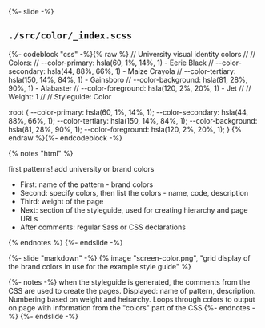 {%- slide -%}
<h2><code>./src/color/_index.scss</code></h2>

{%- codeblock "css" -%}{% raw %}
// University visual identity colors
//
// Colors:
// --color-primary: hsla(60, 1%, 14%, 1) - Eerie Black
// --color-secondary: hsla(44, 88%, 66%, 1) - Maize Crayola
// --color-tertiary: hsla(150, 14%, 84%, 1) - Gainsboro
// --color-background: hsla(81, 28%, 90%, 1) - Alabaster
// --color-foreground: hsla(120, 2%, 20%, 1) - Jet
//
// Weight: 1
//
// Styleguide: Color

:root {
  --color-primary: hsla(60, 1%, 14%, 1);
  --color-secondary: hsla(44, 88%, 66%, 1);
  --color-tertiary: hsla(150, 14%, 84%, 1);
  --color-background: hsla(81, 28%, 90%, 1);
  --color-foreground: hsla(120, 2%, 20%, 1);
}
{% endraw %}{%- endcodeblock -%}

{% notes "html" %}
<p>first patterns! add university or brand colors</p>
<ul>
  <li>First: name of the pattern - brand colors</li>
  <li>Second: specify colors, then list the colors - name, code, description</li>
  <li>Third: weight of the page</li>
  <li>Next: section of the styleguide, used for creating hierarchy and page URLs</li>
  <li>After comments: regular Sass or CSS declarations</li>
</ul>
{% endnotes %}
{%- endslide -%}



{%- slide "markdown" -%}
{% image "screen-color.png", "grid display of the brand colors in use for the example style guide" %}

{%- notes -%}
when the styleguide is generated, the comments from the CSS are used to create the pages. Displayed: name of pattern, description. Numbering based on weight and heirarchy. Loops through colors to output on page with information from the "colors" part of the CSS
{%- endnotes -%}
{%- endslide -%}
